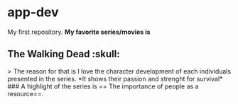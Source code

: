 # app-dev
My first repository.
**My favorite series/movies is**
<h2>The Walking Dead :skull:</h2>
> The reason for that is I love the character development of each individuals presented in the series.
*It shows their passion and strenght for survival*
### A highlight of the series is == The importance of people as a resource==. 
